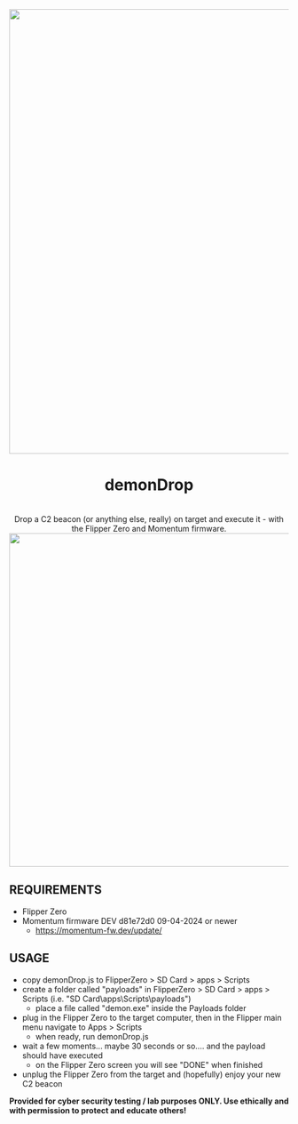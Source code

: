 <div align="center">
  <img width="800px" src="https://github.com/syntaxHax/demonDrop/assets/86668558/4089a5c5-cfbd-46d2-bbad-0175ce5214a1" />
  <h1>demonDrop</h1>
  <br/>
  Drop a C2 beacon (or anything else, really) on target and execute it - with the Flipper Zero and Momentum firmware.
  <br/>
  <img width="600px" src="https://github.com/syntaxHax/demonDrop/assets/86668558/2588ef6c-ce3f-48ab-b508-79117a6601ef" />
  <br/>
</div>

<div align="left">

  ## REQUIREMENTS
  - Flipper Zero
  - Momentum firmware DEV d81e72d0 09-04-2024 or newer
    - https://momentum-fw.dev/update/

  ## USAGE
  - copy demonDrop.js to FlipperZero > SD Card > apps > Scripts
  - create a folder called "payloads" in FlipperZero > SD Card > apps > Scripts (i.e. "SD Card\apps\Scripts\payloads")
    - place a file called "demon.exe" inside the Payloads folder
  - plug in the Flipper Zero to the target computer, then in the Flipper main menu navigate to Apps > Scripts
    - when ready, run demonDrop.js
  - wait a few moments... maybe 30 seconds or so.... and the payload should have executed
    - on the Flipper Zero screen you will see "DONE" when finished
  - unplug the Flipper Zero from the target and (hopefully) enjoy your new C2 beacon

  <b>Provided for cyber security testing / lab purposes ONLY. Use ethically and with permission to protect and educate others!</b>

</div>
